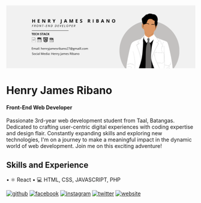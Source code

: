 ![Front-End Web Developer](https://github.com/henwijames/henwijames/blob/main/HENRY%20JAMES%20RIBANO.png)

# Henry James Ribano
#### Front-End Web Developer

Passionate 3rd-year web development student from Taal, Batangas. Dedicated to crafting user-centric digital experiences with coding expertise and design flair. Constantly expanding skills and exploring new technologies, I'm on a journey to make a meaningful impact in the dynamic world of web development. Join me on this exciting adventure!

## Skills and Experience
• ⚛️ React
• 💻 HTML, CSS, JAVASCRIPT, PHP

[<img src='https://cdn.jsdelivr.net/npm/simple-icons@3.0.1/icons/github.svg' alt='github' height='40'>](https://github.com/henwijames)  [<img src='https://cdn.jsdelivr.net/npm/simple-icons@3.0.1/icons/facebook.svg' alt='facebook' height='40'>](https://www.facebook.com/hnryjmsrbn)  [<img src='https://cdn.jsdelivr.net/npm/simple-icons@3.0.1/icons/instagram.svg' alt='instagram' height='40'>](https://www.instagram.com/ribanohenwi/)  [<img src='https://cdn.jsdelivr.net/npm/simple-icons@3.0.1/icons/twitter.svg' alt='twitter' height='40'>](https://twitter.com/hnryjmsrbn)  [<img src='https://cdn.jsdelivr.net/npm/simple-icons@3.0.1/icons/icloud.svg' target='_blank' alt='website' height='40'>](https://henwijames.github.io/my-website/?fbclid=IwAR1YD3GXcwO0Dwq9Ny4Vi9LQzmcbrCAfudD8R3RTeSXsdWlOabS2lAY9KHQ)  

